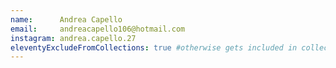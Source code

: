 ```yaml
---
name:      Andrea Capello
email:     andreacapello106@hotmail.com
instagram: andrea.capello.27
eleventyExcludeFromCollections: true #otherwise gets included in collection.all
---
```

